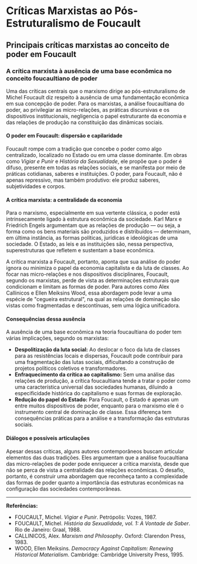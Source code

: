 
# Críticas Marxistas ao Pós-Estruturalismo de Foucault

## Principais críticas marxistas ao conceito de poder em Foucault

### A crítica marxista à ausência de uma base econômica no conceito foucaultiano de poder

Uma das críticas centrais que o marxismo dirige ao pós-estruturalismo de Michel Foucault diz respeito à ausência de uma fundamentação econômica em sua concepção de poder. Para os marxistas, a análise foucaultiana do poder, ao privilegiar as micro-relações, as práticas discursivas e os dispositivos institucionais, negligencia o papel estruturante da economia e das relações de produção na constituição das dinâmicas sociais.

#### O poder em Foucault: dispersão e capilaridade

Foucault rompe com a tradição que concebe o poder como algo centralizado, localizado no Estado ou em uma classe dominante. Em obras como *Vigiar e Punir* e *História da Sexualidade*, ele propõe que o poder é difuso, presente em todas as relações sociais, e se manifesta por meio de práticas cotidianas, saberes e instituições. O poder, para Foucault, não é apenas repressivo, mas também produtivo: ele produz saberes, subjetividades e corpos.

#### A crítica marxista: a centralidade da economia

Para o marxismo, especialmente em sua vertente clássica, o poder está intrinsecamente ligado à estrutura econômica da sociedade. Karl Marx e Friedrich Engels argumentam que as relações de produção — ou seja, a forma como os bens materiais são produzidos e distribuídos — determinam, em última instância, as formas políticas, jurídicas e ideológicas de uma sociedade. O Estado, as leis e as instituições são, nessa perspectiva, superestruturas que refletem e sustentam a base econômica.

A crítica marxista a Foucault, portanto, aponta que sua análise do poder ignora ou minimiza o papel da economia capitalista e da luta de classes. Ao focar nas micro-relações e nos dispositivos disciplinares, Foucault, segundo os marxistas, perde de vista as determinações estruturais que condicionam e limitam as formas de poder. Para autores como Alex Callinicos e Ellen Meiksins Wood, essa abordagem pode levar a uma espécie de "cegueira estrutural", na qual as relações de dominação são vistas como fragmentadas e descontínuas, sem uma lógica unificadora.

#### Consequências dessa ausência

A ausência de uma base econômica na teoria foucaultiana do poder tem várias implicações, segundo os marxistas:

- **Despolitização da luta social:** Ao deslocar o foco da luta de classes para as resistências locais e dispersas, Foucault pode contribuir para uma fragmentação das lutas sociais, dificultando a construção de projetos políticos coletivos e transformadores.
- **Enfraquecimento da crítica ao capitalismo:** Sem uma análise das relações de produção, a crítica foucaultiana tende a tratar o poder como uma característica universal das sociedades humanas, diluindo a especificidade histórica do capitalismo e suas formas de exploração.
- **Redução do papel do Estado:** Para Foucault, o Estado é apenas um entre muitos dispositivos de poder, enquanto para o marxismo ele é o instrumento central de dominação de classe. Essa diferença tem consequências práticas para a análise e a transformação das estruturas sociais.

#### Diálogos e possíveis articulações

Apesar dessas críticas, alguns autores contemporâneos buscam articular elementos das duas tradições. Eles argumentam que a análise foucaultiana das micro-relações de poder pode enriquecer a crítica marxista, desde que não se perca de vista a centralidade das relações econômicas. O desafio, portanto, é construir uma abordagem que reconheça tanto a complexidade das formas de poder quanto a importância das estruturas econômicas na configuração das sociedades contemporâneas.

___

**Referências:**

- FOUCAULT, Michel. *Vigiar e Punir*. Petrópolis: Vozes, 1987.
- FOUCAULT, Michel. *História da Sexualidade, vol. 1: A Vontade de Saber*. Rio de Janeiro: Graal, 1988.
- CALLINICOS, Alex. *Marxism and Philosophy*. Oxford: Clarendon Press, 1983.
- WOOD, Ellen Meiksins. *Democracy Against Capitalism: Renewing Historical Materialism*. Cambridge: Cambridge University Press, 1995.
```
